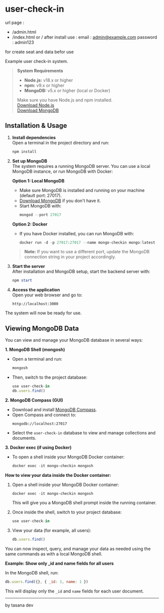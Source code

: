 # user-check-in

url page : 
- /admin.html
- /index.html or /
after install use :
email : admin@example.com
password : admin123

for create seat and data befor use

Example user check-in system.

> **System Requirements**
>
> - **Node.js:** v18.x or higher  
> - **npm:** v9.x or higher  
> - **MongoDB:** v5.x or higher (local or Docker)
>
> Make sure you have Node.js and npm installed.  
> [Download Node.js](https://nodejs.org/)  
> [Download MongoDB](https://www.mongodb.com/try/download/community)

## Installation & Usage

1. **Install dependencies**  
   Open a terminal in the project directory and run:
   ```powershell
   npm install
   ```

2. **Set up MongoDB**  
   The system requires a running MongoDB server. You can use a local MongoDB instance, or run MongoDB with Docker:

   **Option 1: Local MongoDB**
   - Make sure MongoDB is installed and running on your machine (default port: 27017).
   - [Download MongoDB](https://www.mongodb.com/try/download/community) if you don't have it.
   - Start MongoDB with:
     ```powershell
     mongod --port 27017
     ```

   **Option 2: Docker**
   - If you have Docker installed, you can run MongoDB with:
     ```powershell
     docker run -d -p 27017:27017 --name mongo-checkin mongo:latest
     ```

   > **Note:** If you want to use a different port, update the MongoDB connection string in your project accordingly.

3. **Start the server**  
   After installation and MongoDB setup, start the backend server with:
   ```powershell
   npm start
   ```

4. **Access the application**  
   Open your web browser and go to:
   ```
   http://localhost:3000
   ```

The system will now be ready for use.

## Viewing MongoDB Data

You can view and manage your MongoDB database in several ways:

**1. MongoDB Shell (mongosh)**

- Open a terminal and run:
  ```powershell
  mongosh
  ```
- Then, switch to the project database:
  ```javascript
  use user-check-in
  db.users.find()
  ```

**2. MongoDB Compass (GUI)**

- Download and install [MongoDB Compass](https://www.mongodb.com/products/compass).
- Open Compass and connect to:
  ```
  mongodb://localhost:27017
  ```
- Select the `user-check-in` database to view and manage collections and documents.

**3. Docker exec (if using Docker)**

- To open a shell inside your MongoDB Docker container:
  ```powershell
  docker exec -it mongo-checkin mongosh
  ```

**How to view your data inside the Docker container:**

1. Open a shell inside your MongoDB Docker container:
   ```powershell
   docker exec -it mongo-checkin mongosh
   ```
   This will give you a MongoDB shell prompt inside the running container.

2. Once inside the shell, switch to your project database:
   ```javascript
   use user-check-in
   ```

3. View your data (for example, all users):
   ```javascript
   db.users.find()
   ```

You can now inspect, query, and manage your data as needed using the same commands as with a local MongoDB shell.

**Example: Show only _id and name fields for all users**

In the MongoDB shell, run:
```javascript
db.users.find({}, { _id: 1, name: 1 })
```
This will display only the `_id` and `name` fields for each user document.

---
by tasana dev
